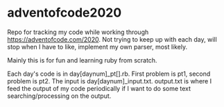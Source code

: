 # adventofcode2020

Repo for tracking my code while working through https://adventofcode.com/2020. Not trying to keep up with each day, will stop when I have to like, implement my own parser, most likely.

Mainly this is for fun and learning ruby from scratch.

Each day's code is in day[daynum]_pt[].rb. First problem is pt1, second problem is pt2. The input is day[daynum]_input.txt. output.txt is where I feed the output of my code periodically if I want to do some text searching/processing on the output.
